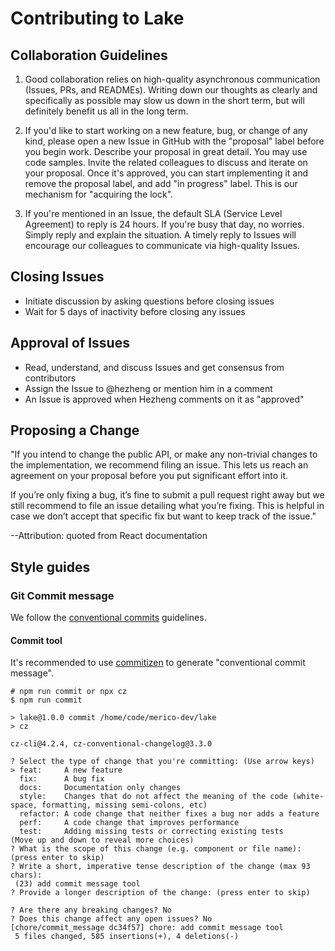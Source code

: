 # Contributing to Lake

## Collaboration Guidelines

1. Good collaboration relies on high-quality asynchronous communication (Issues, PRs, and READMEs). Writing down our thoughts as clearly and specifically as possible may slow us down in the short term, but will definitely benefit us all in the long term.

2. If you'd like to start working on a new feature, bug, or change of any kind, please open a new Issue in GitHub with the "proposal" label before you begin work. Describe your proposal in great detail. You may use code samples. Invite the related colleagues to discuss and iterate on your proposal. Once it's approved, you can start implementing it and remove the proposal label, and add "in progress" label. This is our mechanism for "acquiring the lock".

3. If you're mentioned in an Issue, the default SLA (Service Level Agreement) to reply is 24 hours. If you're busy that day, no worries. Simply reply and explain the situation. A timely reply to Issues will encourage our colleagues to communicate via high-quality Issues.

## Closing Issues
- Initiate discussion by asking questions before closing issues
- Wait for 5 days of inactivity before closing any issues

## Approval of Issues
- Read, understand, and discuss Issues and get consensus from contributors
- Assign the Issue to @hezheng or mention him in a comment
- An Issue is approved when Hezheng comments on it as "approved"

## Proposing a Change

"If you intend to change the public API, or make any non-trivial changes to the implementation, we recommend filing an issue. This lets us reach an agreement on your proposal before you put significant effort into it.

If you’re only fixing a bug, it’s fine to submit a pull request right away but we still recommend to file an issue detailing what you’re fixing. This is helpful in case we don’t accept that specific fix but want to keep track of the issue."

--Attribution: quoted from React documentation

## Style guides

### Git Commit message

We follow the [conventional commits](https://www.conventionalcommits.org/en/v1.0.0/#summary) guidelines.

#### Commit tool

It's recommended to use [commitizen](https://www.npmjs.com/package/commitizen) to generate "conventional commit message".

```shell
# npm run commit or npx cz
$ npm run commit

> lake@1.0.0 commit /home/code/merico-dev/lake
> cz

cz-cli@4.2.4, cz-conventional-changelog@3.3.0

? Select the type of change that you're committing: (Use arrow keys)
> feat:     A new feature
  fix:      A bug fix
  docs:     Documentation only changes
  style:    Changes that do not affect the meaning of the code (white-space, formatting, missing semi-colons, etc)
  refactor: A code change that neither fixes a bug nor adds a feature
  perf:     A code change that improves performance
  test:     Adding missing tests or correcting existing tests
(Move up and down to reveal more choices)
? What is the scope of this change (e.g. component or file name): (press enter to skip)
? Write a short, imperative tense description of the change (max 93 chars):
 (23) add commit message tool
? Provide a longer description of the change: (press enter to skip)

? Are there any breaking changes? No
? Does this change affect any open issues? No
[chore/commit_message dc34f57] chore: add commit message tool
 5 files changed, 585 insertions(+), 4 deletions(-)
```

